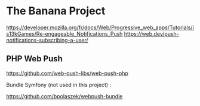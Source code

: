 # The Banana Project


https://developer.mozilla.org/fr/docs/Web/Progressive_web_apps/Tutorials/js13kGames/Re-engageable_Notifications_Push
https://web.dev/push-notifications-subscribing-a-user/


## PHP Web Push

https://github.com/web-push-libs/web-push-php

Bundle Symfony (not used in this project) :

https://github.com/bpolaszek/webpush-bundle
